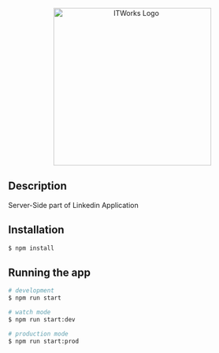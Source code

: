 <p align="center">
  <a href="https://itworks.expert" target="blank"><img src="https://itworks.expert/wp-content/uploads/2017/06/cropped-logo-it-works-02.jpg" width="320" alt="ITWorks Logo" /></a>
</p>

## Description

Server-Side part of Linkedin Application

## Installation

```bash
$ npm install
```

## Running the app

```bash
# development
$ npm run start

# watch mode
$ npm run start:dev

# production mode
$ npm run start:prod

```
